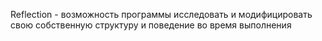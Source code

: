 Reflection - возможность программы исследовать и модифицировать свою собственную структуру и поведение во время выполнения